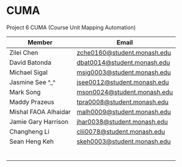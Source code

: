 # CUMA

Project 6 CUMA (Course Unit Mapping Automation)

| Member               | Email                       |
| -------------------- | --------------------------- |
| Zilei Chen           | zche0160@student.monash.edu |
| David Batonda        | dbat0014@student.monash.edu |
| Michael Sigal        | msig0003@student.monash.edu |
| Jasmine See ^_^      | jsee0012@student.monash.edu |
| Mark Song            | mson0024@student.monash.edu |
| Maddy Prazeus        | tpra0008@student.monash.edu |
| Mishal FAOA Alhaidar | malh0009@student.monash.edu |
| Jamie Gary Harrison  | jhar0038@student.monash.edu |
| Changheng Li         | clii0078@student.monash.edu |
| Sean Heng Keh        | skeh0003@student.monash.edu |
|                      |                             |
|                      |                             |
|                      |                             |
|                      |                             |
|                      |                             |
|                      |                             |
